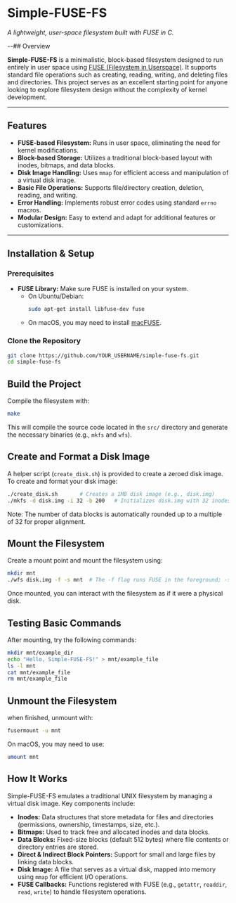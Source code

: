 # Simple-FUSE-FS

*A lightweight, user-space filesystem built with FUSE in C.*

--## Overview

**Simple-FUSE-FS** is a minimalistic, block-based filesystem designed to run entirely in user space using [FUSE (Filesystem in Userspace)](https://libfuse.github.io/). It supports standard file operations such as creating, reading, writing, and deleting files and directories. This project serves as an excellent starting point for anyone looking to explore filesystem design without the complexity of kernel development.

---

## Features

- **FUSE-based Filesystem:** Runs in user space, eliminating the need for kernel modifications.
- **Block-based Storage:** Utilizes a traditional block-based layout with inodes, bitmaps, and data blocks.
- **Disk Image Handling:** Uses `mmap` for efficient access and manipulation of a virtual disk image.
- **Basic File Operations:** Supports file/directory creation, deletion, reading, and writing.
- **Error Handling:** Implements robust error codes using standard `errno` macros.
- **Modular Design:** Easy to extend and adapt for additional features or customizations.

---

## Installation & Setup

### Prerequisites

- **FUSE Library:** Make sure FUSE is installed on your system.
  - On Ubuntu/Debian:  
    ```sh
    sudo apt-get install libfuse-dev fuse
    ```
  - On macOS, you may need to install [macFUSE](https://osxfuse.github.io/).

### Clone the Repository

```sh
git clone https://github.com/YOUR_USERNAME/simple-fuse-fs.git
cd simple-fuse-fs
```

## Build the Project
Compile the filesystem with:

```sh
make
```

This will compile the source code located in the `src/` directory and generate the necessary binaries (e.g., `mkfs` and `wfs`).

## Create and Format a Disk Image
A helper script (`create_disk.sh`) is provided to create a zeroed disk image. To create and format your disk image:

```sh
./create_disk.sh       # Creates a 1MB disk image (e.g., disk.img)
./mkfs -d disk.img -i 32 -b 200   # Initializes disk.img with 32 inodes and 200 data blocks
```

Note: The number of data blocks is automatically rounded up to a multiple of 32 for proper alignment.

## Mount the Filesystem
Create a mount point and mount the filesystem using:

```sh
mkdir mnt
./wfs disk.img -f -s mnt  # The -f flag runs FUSE in the foreground; -s disables multithreading
```

Once mounted, you can interact with the filesystem as if it were a physical disk.

## Testing Basic Commands
After mounting, try the following commands:

```sh
mkdir mnt/example_dir
echo "Hello, Simple-FUSE-FS!" > mnt/example_file
ls -l mnt
cat mnt/example_file
rm mnt/example_file
```

## Unmount the Filesystem
when finished, unmount with:

```sh
fusermount -u mnt
```

On macOS, you may need to use:

```sh
umount mnt
```

## How It Works
Simple-FUSE-FS emulates a traditional UNIX filesystem by managing a virtual disk image. Key components include:

- **Inodes:** Data structures that store metadata for files and directories (permissions, ownership, timestamps, size, etc.).
- **Bitmaps:** Used to track free and allocated inodes and data blocks.
- **Data Blocks:** Fixed-size blocks (default 512 bytes) where file contents or directory entries are stored.
- **Direct & Indirect Block Pointers:** Support for small and large files by linking data blocks.
- **Disk Image:** A file that serves as a virtual disk, mapped into memory using `mmap` for efficient I/O operations.
- **FUSE Callbacks:** Functions registered with FUSE (e.g., `getattr`, `readdir`, `read`, `write`) to handle filesystem operations.

